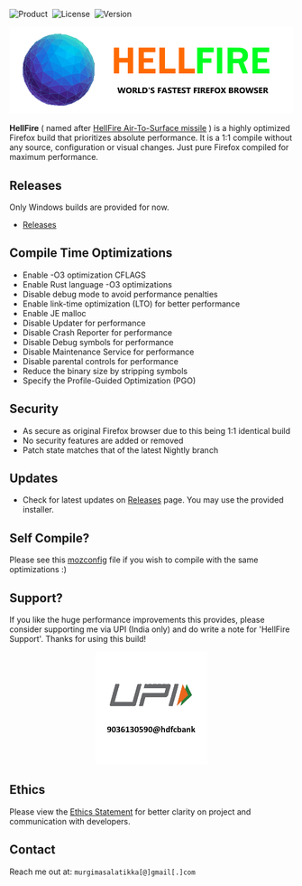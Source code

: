 ![Product](https://img.shields.io/badge/-HellFire-61DAFB?logo=firefox&logoColor=white&style=for-the-badge) &nbsp;![License](https://img.shields.io/badge/-The%20Unlicense-61DAFB?logo=license&logoColor=white&style=for-the-badge) &nbsp;![Version](https://img.shields.io/badge/-123.0a1-61DAFB?logo=version&logoColor=white&style=for-the-badge)

<p align="center">
  <img src="https://raw.githubusercontent.com/BVSHAI/HellFire/main/Assets/logo.png">
</p>

**HellFire** ( named after [HellFire Air-To-Surface missile](https://en.wikipedia.org/wiki/AGM-114_Hellfire) ) is a highly optimized Firefox build that prioritizes absolute performance. It is a 1:1 compile without any source, configuration or visual changes. Just pure Firefox compiled for maximum performance.

## Releases

Only Windows builds are provided for now.

- [Releases](https://github.com/BVSHAI/HellFire/releases/)

## Compile Time Optimizations

- Enable -O3 optimization CFLAGS
- Enable Rust language -O3 optimizations
- Disable debug mode to avoid performance penalties
- Enable link-time optimization (LTO) for better performance
- Enable JE malloc
- Disable Updater for performance
- Disable Crash Reporter for performance
- Disable Debug symbols for performance
- Disable Maintenance Service for performance
- Disable parental controls for performance
- Reduce the binary size by stripping symbols
- Specify the Profile-Guided Optimization (PGO)

## Security

- As secure as original Firefox browser due to this being 1:1 identical build
- No security features are added or removed
- Patch state matches that of the latest Nightly branch

## Updates

- Check for latest updates on [Releases](https://github.com/BVSHAI/HellFire/releases/) page. You may use the provided installer.

## Self Compile?

Please see this [mozconfig](https://raw.githubusercontent.com/BVSHAI/HellFire/main/mozconfig) file if you wish to compile with the same optimizations :)

## Support?

If you like the huge performance improvements this provides, please consider supporting me via UPI (India only) and do write a note for 'HellFire Support'. Thanks for using this build!

<p align="center">
  <img src="https://raw.githubusercontent.com/BVSHAI/HellFire/main/Assets/support_upi.png">
</p>

## Ethics

Please view the [Ethics Statement](https://raw.githubusercontent.com/BVSHAI/HellFire/main/ETHICS.md) for better clarity on project and communication with developers.

## Contact

Reach me out at:
`murgimasalatikka[@]gmail[.]com`
